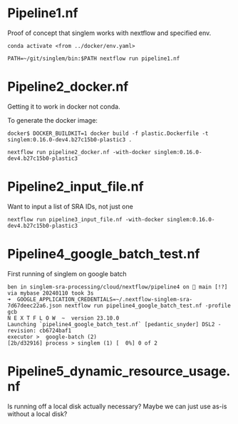# Pipeline1.nf

Proof of concept that singlem works with nextflow and specified env.

```
conda activate <from ../docker/env.yaml>

PATH=~/git/singlem/bin:$PATH nextflow run pipeline1.nf
```

# Pipeline2_docker.nf

Getting it to work in docker not conda.

To generate the docker image:

```
docker$ DOCKER_BUILDKIT=1 docker build -f plastic.Dockerfile -t singlem:0.16.0-dev4.b27c15b0-plastic3 .
```

```
nextflow run pipeline2_docker.nf -with-docker singlem:0.16.0-dev4.b27c15b0-plastic3
```

# Pipeline2_input_file.nf

Want to input a list of SRA IDs, not just one

```
nextflow run pipeline3_input_file.nf -with-docker singlem:0.16.0-dev4.b27c15b0-plastic3
```

# Pipeline4_google_batch_test.nf
First running of singlem on google batch
```
ben in singlem-sra-processing/cloud/nextflow/pipeline4 on  main [!?] via mybase 20240110 took 3s 
➜  GOOGLE_APPLICATION_CREDENTIALS=~/.nextflow-singlem-sra-7d67deec22a6.json nextflow run pipeline4_google_batch_test.nf -profile gcb
N E X T F L O W  ~  version 23.10.0
Launching `pipeline4_google_batch_test.nf` [pedantic_snyder] DSL2 - revision: cb6724baf1
executor >  google-batch (2)
[2b/d32916] process > singlem (1) [  0%] 0 of 2
```

# Pipeline5_dynamic_resource_usage.nf
Is running off a local disk actually necessary? Maybe we can just use as-is without a local disk?